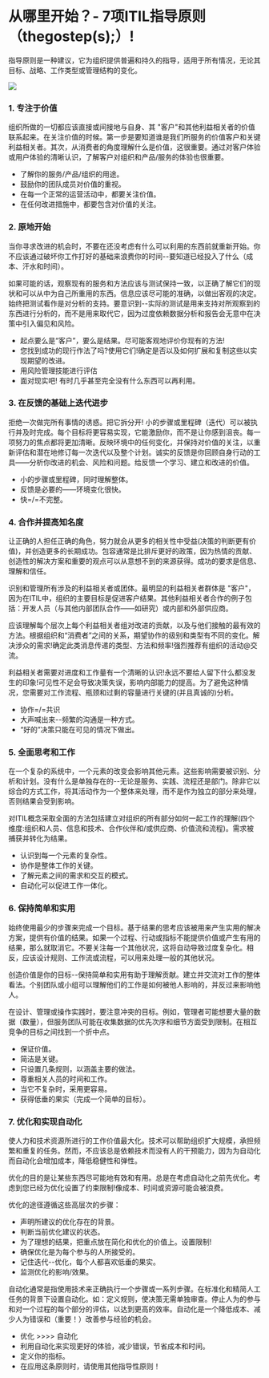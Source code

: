 # 从哪里开始？- 7项ITIL指导原则（thegostep\(s\);）!

指导原则是一种建议，它为组织提供普遍和持久的指导，适用于所有情况，无论其目标、战略、工作类型或管理结构的变化。

![](https://i.imgur.com/iy0U6hG.png)

### 1. 专注于价值

组织所做的一切都应该直接或间接地与自身、其 "客户"和其他利益相关者的价值联系起来。在关注价值的时候。第一步是要知道谁是我们所服务的价值客户和关键利益相关者。其次，从消费者的角度理解什么是价值，这很重要。通过对客户体验或用户体验的清晰认识，了解客户对组织和产品/服务的体验也很重要。

* 了解你的服务/产品/组织的用途。
* 鼓励你的团队成员对价值的重视。
* 在每一个正常的运营活动中，都要关注价值。
* 在任何改进措施中，都要包含对价值的关注。

### 2. 原地开始

当你寻求改进的机会时，不要在还没考虑有什么可以利用的东西前就重新开始。你不应该通过破坏你工作打好的基础来浪费你的时间--要知道已经投入了什么（成本、汗水和时间）。

如果可能的话，观察现有的服务和方法应该与测试保持一致，以正确了解它们的现状和可以从中为自己所重用的东西。信息应该尽可能的准确，以做出客观的决定。始终把测试看作是对分析的支持。要意识到--实际的测试是用来支持对所观察到的东西进行分析的，而不是用来取代它，因为过度依赖数据分析和报告会无意中在决策中引入偏见和风险。

* 起点要么是“客户”，要么是结果。尽可能客观地评价你现有的方法!
* 您找到成功的现行作法了吗?使用它们!确定是否以及如何扩展和复制这些以实现期望的改进。
* 用风险管理技能进行评估
* 面对现实吧! 有时几乎甚至完全没有什么东西可以再利用。

### 3. 在反馈的基础上迭代进步

拒绝一次做完所有事情的诱惑。把它拆分开! 小的步骤或里程碑（迭代）可以被执行并及时完成。每个目标将更容易实现，它能激励你，而不是让你感到沮丧。每一项努力的焦点都将更加清晰。反映环境中的任何变化，并保持对价值的关注，以重新评估和潜在地修订每一次迭代以及整个计划。诚实的反馈是你回顾自身行动的工具——分析你改进的机会、风险和问题。给反馈一个学习、建立和改进的价值。

* 小的步骤或里程碑，同时理解整体。
* 反馈是必要的——环境变化很快。
* 快=/=不完整。

### 4. 合作并提高知名度

让正确的人担任正确的角色，努力就会从更多的相关性中受益\(决策的判断更有价值\)，并创造更多的长期成功。包容通常是比排斥更好的政策，因为热情的贡献、创造性的解决方案和重要的观点可以从意想不到的来源获得。成功的要求是信息、理解和信任。

识别和管理所有涉及的利益相关者或团体。最明显的利益相关者群体是 "客户"，因为在ITIL中，组织的主要目标是促进客户结果。其他利益相关者合作的例子包括：开发人员（与其他内部团队合作——如研究）或内部和外部供应商。

应该理解每个层次上每个利益相关者组对改进的贡献，以及与他们接触的最有效的方法。根据组织和“消费者”之间的关系，期望协作的级别和类型有不同的变化。解决涉众的需求!确定此类消息传递的类型、方法和频率!强烈推荐有组织的活动@交流。

利益相关者需要对进度和工作量有一个清晰的认识!永远不要给人留下什么都没发生的印象!可见性不足会导致决策失误，影响内部能力的提高。为了避免这种情况，您需要对工作流程、瓶颈和过剩的容量进行关键的\(并且真诚的\)分析。

* 协作=/=共识
* 大声喊出来--频繁的沟通是一种方式。
* “好的”决策只能在可见的情况下做出。

### 5. 全面思考和工作

在一个复杂的系统中，一个元素的改变会影响其他元素。这些影响需要被识别、分析和计划。没有什么是单独存在的--无论是服务、实践、流程还是部门。除非它以综合的方式工作，将其活动作为一个整体来处理，而不是作为独立的部分来处理，否则结果会受到影响。

对ITIL概念采取全面的方法包括建立对组织的所有部分如何一起工作的理解\(四个维度:组织和人员、信息和技术、合作伙伴和/或供应商、价值流和流程\)。需求被捕获并转化为结果。

* 认识到每一个元素的复杂性。
* 协作是整体工作的关键。
* 了解元素之间的需求和交互的模式。
* 自动化可以促进工作一体化。

### 6. 保持简单和实用

始终使用最少的步骤来完成一个目标。基于结果的思考应该被用来产生实用的解决方案，提供有价值的结果。如果一个过程、行动或指标不能提供价值或产生有用的结果，那么就取消它。不要关注每一个其他状况，这将自动导致过度复杂化。相反，应该设计规则、工作流或流程，可以用来处理一般的其他状况。

创造价值是你的目标--保持简单和实用有助于理解贡献。建立并交流对工作的整体看法。个别团队或小组可以理解他们的工作是如何被他人影响的，并反过来影响他人。

在设计、管理或操作实践时，要注意冲突的目标。例如，管理者可能想要大量的数据（数量），但服务团队可能在收集数据的优先次序和细节方面受到限制。在相互竞争的目标之间找到一个折中点。

* 保证价值。
* 简洁是关键。
* 只设置几条规则，以涵盖主要的做法。
* 尊重相关人员的时间和工作。
* 当它不复杂时，采用更容易。
* 获得低垂的果实（完成一个简单的目标）。

### 7. 优化和实现自动化

使人力和技术资源所进行的工作价值最大化。技术可以帮助组织扩大规模，承担频繁和重复的任务。然而，不应该总是依赖技术而没有人的干预能力，因为为自动化而自动化会增加成本，降低稳健性和弹性。

优化的目的是让某些东西尽可能地有效和有用。总是在考虑自动化之前先优化。考虑到您已经为优化设置了约束限制!像成本、时间或资源可能会被浪费。

优化的途径遵循这些高层次的步骤：

* 声明所建议的优化存在的背景。
* 判断当前优化建议的状态。
* 为了理想的结果，把重点放在简化和优化的价值上。设置限制!
* 确保优化是为每个参与的人所接受的。
* 记住迭代--优化，每个人都喜欢低垂的果实。
* 监测优化的影响/效果。

自动化通常是指使用技术来正确执行一个步骤或一系列步骤。在标准化和精简人工任务的背景下设置自动化。如：定义规则，使决策无需单独审查。停止人为的参与和对一个过程的每个部分的评估，以达到更高的效率。自动化是一个降低成本、减少人为错误和（重要！）改善参与经验的机会。

* 优化 &gt;&gt;&gt;&gt; 自动化
* 利用自动化来实现更好的体验，减少错误，节省成本和时间。
* 定义你的指标。
* 在应用这条原则时，请使用其他指导性原则！

